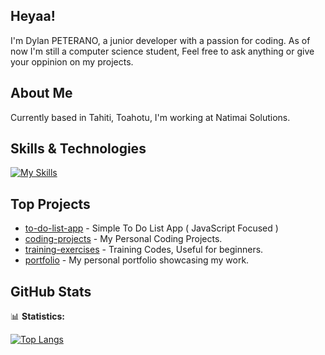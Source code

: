 ## Heyaa!

I'm Dylan PETERANO, a junior developer with a passion for coding. As of now I'm still a computer science student, 
Feel free to ask anything or give your oppinion on my projects.

## About Me

Currently based in Tahiti, Toahotu, I'm working at Natimai Solutions.

## Skills & Technologies

[![My Skills](https://skillicons.dev/icons?i=html,css,c,cpp,py,js,git,fastapi&perline=8)](https://skillicons.dev)

## Top Projects

- [to-do-list-app](https://github.com/dpeterano/to-do) - Simple To Do List App ( JavaScript Focused )
- [coding-projects](https://github.com/dpeterano/coding-projects) - My Personal Coding Projects.
- [training-exercises](https://github.com/dpeterano/training-exercises) - Training Codes, Useful for beginners.
- [portfolio](https://github.com/dpeterano/portfolio) - My personal portfolio showcasing my work.

## GitHub Stats

📊 **Statistics:** 

[![Top Langs](https://github-readme-stats.vercel.app/api/top-langs/?username=dpeterano&layout=compact&theme=dark)](https://github.com/anuraghazra/github-readme-stats)
